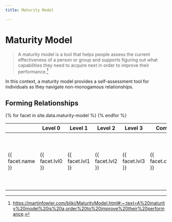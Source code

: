 ```yaml
---
title: Maturity Model

---
```


# Maturity Model

> A maturity model is a tool that helps people assess the current effectiveness of a person or group and supports figuring out what capabilities they need to acquire next in order to improve their performance.[^1]

In this context, a maturity model provides a self-assessment tool for individuals as they navigate non-monogamous relationships.

## Forming Relationships

<table>
  <thead>
    <tr>
      <th></th>
      <th>Level 0</th>
      <th>Level 1</th>
      <th>Level 2</th>
      <th>Level 3</th>
      <th>Comments</th>
      <th>Tools</th>
    </tr>
  </thead>
  <tbody>
    {% for facet in site.data.maturity-model %}
    <tr>
      <td>{{ facet.name }}</td>
      <td>{{ facet.lvl0 }}</td>
      <td>{{ facet.lvl1 }}</td>
      <td>{{ facet.lvl2 }}</td>
      <td>{{ facet.lvl3 }}</td>
      <td>{{ facet.comments }}</td>
      <td>
        <ul>
        {% for tool in facet.tools %}
          <li>{{tool}}</li>
        {% endfor %}
        </ul>
      </td>
    </tr>
    {% endfor %}
  </tbody>
</table>

[^1]: https://martinfowler.com/bliki/MaturityModel.html#:~:text=A%20maturity%20model%20is%20a,order%20to%20improve%20their%20performance.
